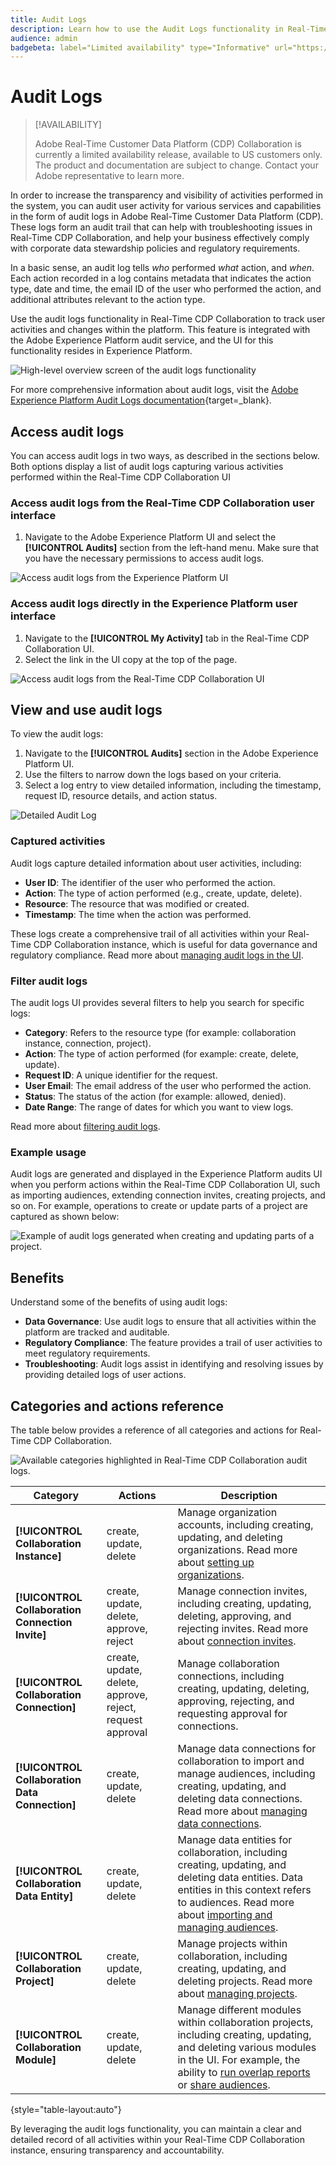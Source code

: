 ```yaml
---
title: Audit Logs
description: Learn how to use the Audit Logs functionality in Real-Time CDP Collaboration to track user activities and changes.
audience: admin
badgebeta: label="Limited availability" type="Informative" url="https://helpx.adobe.com/legal/product-descriptions/real-time-customer-data-platform-b2b-edition-prime-and-ultimate-packages.html newtab=true"
---
```

# Audit Logs

>[!AVAILABILITY]
>
>Adobe Real-Time Customer Data Platform (CDP) Collaboration is currently a limited availability release, available to US customers only. The product and documentation are subject to change. Contact your Adobe representative to learn more.

In order to increase the transparency and visibility of activities performed in the system, you can audit user activity for various services and capabilities in the form of audit logs in Adobe Real-Time Customer Data Platform (CDP). These logs form an audit trail that can help with troubleshooting issues in Real-Time CDP Collaboration, and help your business effectively comply with corporate data stewardship policies and regulatory requirements.

In a basic sense, an audit log tells *who* performed *what* action, and *when*. Each action recorded in a log contains metadata that indicates the action type, date and time, the email ID of the user who performed the action, and additional attributes relevant to the action type.

Use the audit logs functionality in Real-Time CDP Collaboration to track user activities and changes within the platform. This feature is integrated with the Adobe Experience Platform audit service, and the UI for this functionality resides in Experience Platform.

![High-level overview screen of the audit logs functionality](/help/assets/setup/audit-logs/audit-logs-overview.png)

For more comprehensive information about audit logs, visit the [Adobe Experience Platform Audit Logs documentation](https://experienceleague.adobe.com/en/docs/experience-platform/landing/governance-privacy-security/audit-logs/overview){target=_blank}.

## Access audit logs

You can access audit logs in two ways, as described in the sections below. Both options display a list of audit logs capturing various activities performed within the Real-Time CDP Collaboration UI

### Access audit logs from the Real-Time CDP Collaboration user interface

1. Navigate to the Adobe Experience Platform UI and select the **[!UICONTROL Audits]** section from the left-hand menu. Make sure that you have the necessary permissions to access audit logs.

![Access audit logs from the Experience Platform UI](/help/assets/setup/audit-logs/access-from-experience-platform-ui.png)

### Access audit logs directly in the Experience Platform user interface

1. Navigate to the **[!UICONTROL My Activity]** tab in the Real-Time CDP Collaboration UI.
2. Select the link in the UI copy at the top of the page.

![Access audit logs from the Real-Time CDP Collaboration UI](/help/assets/setup/audit-logs/access-from-collaboration-ui.png)

## View and use audit logs

To view the audit logs:

1. Navigate to the **[!UICONTROL Audits]** section in the Adobe Experience Platform UI.
2. Use the filters to narrow down the logs based on your criteria.
3. Select a log entry to view detailed information, including the timestamp, request ID, resource details, and action status.

![Detailed Audit Log](/help/assets/setup/audit-logs/filters-and-detailed-view.png)

### Captured activities

Audit logs capture detailed information about user activities, including:

* **User ID**: The identifier of the user who performed the action.
* **Action**: The type of action performed (e.g., create, update, delete).
* **Resource**: The resource that was modified or created.
* **Timestamp**: The time when the action was performed.

These logs create a comprehensive trail of all activities within your Real-Time CDP Collaboration instance, which is useful for data governance and regulatory compliance. Read more about [managing audit logs in the UI](https://experienceleague.adobe.com/en/docs/experience-platform/landing/governance-privacy-security/audit-logs/overview#managing-audit-logs-in-the-ui).

### Filter audit logs

The audit logs UI provides several filters to help you search for specific logs:

* **Category**: Refers to the resource type (for example: collaboration instance, connection, project).
* **Action**: The type of action performed (for example: create, delete, update).
* **Request ID**: A unique identifier for the request.
* **User Email**: The email address of the user who performed the action.
* **Status**: The status of the action (for example: allowed, denied).
* **Date Range**: The range of dates for which you want to view logs.

Read more about [filtering audit logs](https://experienceleague.adobe.com/en/docs/experience-platform/landing/governance-privacy-security/audit-logs/overview#filter-audit-logs).

### Example usage

Audit logs are generated and displayed in the Experience Platform audits UI when you perform actions within the Real-Time CDP Collaboration UI, such as importing audiences, extending connection invites, creating projects, and so on. For example, operations to create or update parts of a project are captured as shown below:

![Example of audit logs generated when creating and updating parts of a project.](/help/assets/setup/audit-logs/create-project-audits.png)

## Benefits

Understand some of the benefits of using audit logs:

* **Data Governance**: Use audit logs to ensure that all activities within the platform are tracked and auditable.
* **Regulatory Compliance**: The feature provides a trail of user activities to meet regulatory requirements.
* **Troubleshooting**: Audit logs assist in identifying and resolving issues by providing detailed logs of user actions.

## Categories and actions reference

The table below provides a reference of all categories and actions for Real-Time CDP Collaboration.

![Available categories highlighted in Real-Time CDP Collaboration audit logs.](/help/assets/setup/audit-logs/available-categories.png)

| Category                      | Actions                                  | Description |
|-------------------------------|------------------------------------------|-------------|
| **[!UICONTROL Collaboration Instance]**        | create, update, delete                   | Manage organization accounts, including creating, updating, and deleting organizations. Read more about [setting up organizations](/help/guide/setup/onboard-organization.md). |
| **[!UICONTROL Collaboration Connection Invite]** | create, update, delete, approve, reject | Manage connection invites, including creating, updating, deleting, approving, and rejecting invites. Read more about [connection invites](/help/guide/connect/establishing-connections.md). |
| **[!UICONTROL Collaboration Connection]**      | create, update, delete, approve, reject, request approval | Manage collaboration connections, including creating, updating, deleting, approving, rejecting, and requesting approval for connections. |
| **[!UICONTROL Collaboration Data Connection]** | create, update, delete                   | Manage data connections for collaboration to import and manage audiences, including creating, updating, and deleting data connections. Read more about [managing data connections](/help/guide/setup/manage-data-connection.md). |
| **[!UICONTROL Collaboration Data Entity]**     | create, update, delete                   | Manage data entities for collaboration, including creating, updating, and deleting data entities. Data entities in this context refers to audiences. Read more about [importing and managing audiences](/help/guide/setup/onboard-audiences.md). |
| **[!UICONTROL Collaboration Project]**         | create, update, delete                   | Manage projects within collaboration, including creating, updating, and deleting projects. Read more about [managing projects](/help/guide/collaborate/manage-projects.md). |
| **[!UICONTROL Collaboration Module]**          | create, update, delete                   | Manage different modules within collaboration projects, including creating, updating, and deleting various modules in the UI. For example, the ability to [run overlap reports](/help/guide/collaborate/discover.md) or [share audiences](/help/guide/collaborate/share.md). |

{style="table-layout:auto"}

By leveraging the audit logs functionality, you can maintain a clear and detailed record of all activities within your Real-Time CDP Collaboration instance, ensuring transparency and accountability.